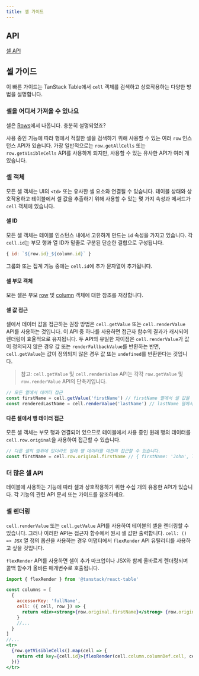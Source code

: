 ```yaml
---
title: 셀 가이드
---
```


## API

[셀 API](../../api/core/cell)

## 셀 가이드

이 빠른 가이드는 TanStack Table에서 `cell` 객체를 검색하고 상호작용하는 다양한 방법을 설명합니다.

### 셀을 어디서 가져올 수 있나요

셀은 [Rows](../rows)에서 나옵니다. 충분히 설명되었죠?

사용 중인 기능에 따라 행에서 적절한 셀을 검색하기 위해 사용할 수 있는 여러 `row` 인스턴스 API가 있습니다. 가장 일반적으로는 `row.getAllCells` 또는 `row.getVisibleCells` API를 사용하게 되지만, 사용할 수 있는 유사한 API가 여러 개 있습니다.

### 셀 객체

모든 셀 객체는 UI의 `<td>` 또는 유사한 셀 요소와 연결될 수 있습니다. 테이블 상태와 상호작용하고 테이블에서 셀 값을 추출하기 위해 사용할 수 있는 몇 가지 속성과 메서드가 `cell` 객체에 있습니다.

#### 셀 ID

모든 셀 객체는 테이블 인스턴스 내에서 고유하게 만드는 `id` 속성을 가지고 있습니다. 각 `cell.id`는 부모 행과 열 ID가 밑줄로 구분된 단순한 결합으로 구성됩니다.

```js
{ id: `${row.id}_${column.id}` }
```

그룹화 또는 집계 기능 중에는 `cell.id`에 추가 문자열이 추가됩니다.

#### 셀 부모 객체

모든 셀은 부모 [row](../rows) 및 [column](../columns) 객체에 대한 참조를 저장합니다.

#### 셀 값 접근

셀에서 데이터 값을 접근하는 권장 방법은 `cell.getValue` 또는 `cell.renderValue` API를 사용하는 것입니다. 이 API 중 하나를 사용하면 접근자 함수의 결과가 캐시되어 렌더링이 효율적으로 유지됩니다. 두 API의 유일한 차이점은 `cell.renderValue`가 값이 정의되지 않은 경우 값 또는 `renderFallbackValue`를 반환하는 반면, `cell.getValue`는 값이 정의되지 않은 경우 값 또는 `undefined`를 반환한다는 것입니다.

> 참고: `cell.getValue` 및 `cell.renderValue` API는 각각 `row.getValue` 및 `row.renderValue` API의 단축키입니다.

```js
// 모든 열에서 데이터 접근
const firstName = cell.getValue('firstName') // firstName 열에서 셀 값을 읽습니다.
const renderedLastName = cell.renderValue('lastName') // lastName 열에서 값을 렌더링합니다.
```

#### 다른 셀에서 행 데이터 접근

모든 셀 객체는 부모 행과 연결되어 있으므로 테이블에서 사용 중인 원래 행의 데이터를 `cell.row.original`을 사용하여 접근할 수 있습니다.

```js
// 다른 셀의 범위에 있더라도 원래 행 데이터를 여전히 접근할 수 있습니다.
const firstName = cell.row.original.firstName // { firstName: 'John', lastName: 'Doe' }
```

### 더 많은 셀 API

테이블에 사용하는 기능에 따라 셀과 상호작용하기 위한 수십 개의 유용한 API가 있습니다. 각 기능의 관련 API 문서 또는 가이드를 참조하세요.

### 셀 렌더링

`cell.renderValue` 또는 `cell.getValue` API를 사용하여 테이블의 셀을 렌더링할 수 있습니다. 그러나 이러한 API는 접근자 함수에서 원시 셀 값만 출력합니다. `cell: () => JSX` 열 정의 옵션을 사용하는 경우 어댑터에서 `flexRender` API 유틸리티를 사용하고 싶을 것입니다.

`flexRender` API를 사용하면 셀이 추가 마크업이나 JSX와 함께 올바르게 렌더링되며 콜백 함수가 올바른 매개변수로 호출됩니다.

```jsx
import { flexRender } from '@tanstack/react-table'

const columns = [
  {
    accessorKey: 'fullName',
    cell: ({ cell, row }) => {
      return <div><strong>{row.original.firstName}</strong> {row.original.lastName}</div>
    }
    //...
  }
]
//...
<tr>
  {row.getVisibleCells().map(cell => {
    return <td key={cell.id}>{flexRender(cell.column.columnDef.cell, cell.getContext())}</td>
  })}
</tr>